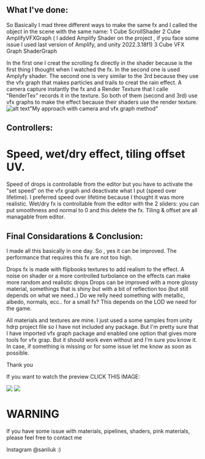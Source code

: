 ## What I've done:

So Basically I mad three different ways to make the same fx and I called the object  in the scene with the same name:
1 Cube ScrollShader
2 Cube AmplifyVFXGraph ( I added Amplify Shader on the project , if you face some issue I used last version of Amplify, and unity 2022.3.18f1)
3 Cube VFX Graph ShaderGraph

In the first one I creat the scrolling fx directly in the shader because is the first thing I thought when I watched the fx.
In the second one is used Amplyfy shader.
The second one is very similar to the 3rd because they use the vfx graph that makes particles and trails to creat the rain effect.
A camera capture instantly the fx and a Render Texture that I calle "RenderTex" records it in the texture.
So both of them (second and 3rd) use vfx graphs to make the effect because their shaders use the render texture.
![alt text](https://github.com/sanliuk/DropRain-Unity-Shader-Wet-VFX/blob/master/Screenshot%202024-04-11%20132714.png
)"My approach with camera and vfx graph method"
## Controllers:
# Speed,  wet/dry effect, tiling offset UV.

Speed of drops is controllable from the editor but you have to activate the "set speed" on the vfx graph and deactivate what I put (speed over lifetime). I preferred speed over lifetime because I thought it was more realistic.
Wet/dry fx is controllable from the editor with the 2 sliders: you can put smoothness and normal to 0 and this delete the fx.
Tiling & offset are all managable from editor.


## Final Considarations & Conclusion:

I made all this basically in one day. So , yes it can be improved.
The performance that requires this fx are not too high.

Drops fx is made with flipbooks textures to add realism to the effect.
A noise on shader or a more controlled turbolance on the  effects can make more random and realistic drops
Drops can be improved with a more glossy material, somethings that is shiny but with a bit of reflection too (but still depends on what we need..) 
Do we relly need something with metallic, albedo, normals, ecc.. for a small fx? This depends on the LOD we need for the game.


All materials and textures are mine.
I just used a some samples from unity hdrp project file so I have not included any package.
But I'm pretty sure that I have imported vfx graph package and enabled one option that gives more tools for vfx grap. But it should work even without and I'm sure you know it.
In case, if something is missing or for some issue let me know as soon as possible.

Thank you

If you want to watch the preview CLICK THIS IMAGE:

[![](https://github.com/sanliuk/DropRain-Unity-Shader-Wet-VFX/blob/master/Screenshot%202024-04-11%20165753.png)](https://youtu.be/5yO5I5KjFlI)
[![](https://github.com/sanliuk/DropRain-Unity-Shader-Wet-VFX/blob/master/Screenshot%202024-04-11%20165753.png)]([https://youtu.be/5yO5I5KjFlI](https://youtu.be/HmYk7PJzuuY))



# WARNING
If you have some issue with materials, pipelines, shaders, pink materials, please feel free to contact me

Instagram @sanliuk
:)


